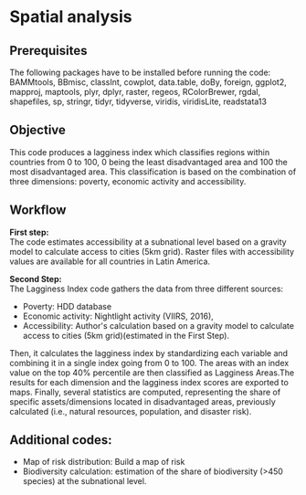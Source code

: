 # Spatial analysis

## Prerequisites
The following packages have to be installed before running the code:
BAMMtools, BBmisc, classInt, cowplot, data.table, doBy, foreign, ggplot2, mapproj, maptools, plyr, dplyr, raster, regeos, RColorBrewer, rgdal, shapefiles, sp, stringr, tidyr, tidyverse, viridis, viridisLite, readstata13

## Objective
This code produces a lagginess index which classifies regions within countries from 0 to 100, 0 being the least disadvantaged area and 100 the most disadvantaged area. This classification is based on the combination of three dimensions: poverty, economic activity and accessibility.

## Workflow
**First step:** <br />
The code estimates accessibility at a subnational level based on a gravity model to calculate access to cities (5km grid). Raster files with accessibility values are available for all countries in Latin America.

**Second Step:** <br />
The Lagginess Index code gathers the data from three different sources:
 - Poverty: HDD database
 - Economic activity: Nightlight activity (VIIRS, 2016), 
 - Accessibility: Author's calculation based on a gravity model to calculate access to cities (5km grid)(estimated in the 
   First Step).

Then, it calculates the lagginess index by standardizing each variable and combining it in a single index going from 0 to 100. The areas with an index value on the top 40% percentile are then classified as Lagginess Areas.The results for each dimension and the lagginess index scores are exported to maps. Finally, several statistics are computed, representing the share of specific assets/dimensions located in disadvantaged areas, previously calculated (i.e., natural resources, population, and disaster risk).

## Additional codes:

 - Map of risk distribution: Build a map of risk 
 - Biodiversity calculation: estimation of the share of biodiversity (>450 species) at the subnational level.






